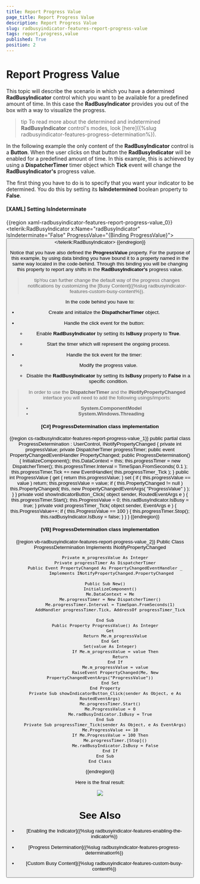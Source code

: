 ```yaml
---
title: Report Progress Value
page_title: Report Progress Value
description: Report Progress Value
slug: radbusyindicator-features-report-progress-value
tags: report,progress,value
published: True
position: 2
---
```


# Report Progress Value

This topic will describe the scenario in which you have a determined __RadBusyIndicator__ control which you want to be available for a predefined amount of time. In this case the __RadBusyIndicator__ provides you out of the box with a way to visualize the progress.

>tip To read more about the determined and indetermined __RadBusyIndicator__ control's modes, look [here]({%slug radbusyindicator-features-progress-determination%}).

In the following example the only content of the __RadBusyIndicator__ control is a __Button__. When the user clicks on that button the __RadBusyIndicator__ will be enabled for a predefined amount of time. In this example, this is achieved by using a __DispatcherTimer__ timer object which __Tick__ event will change the __RadBusyIndicator's__ progress value.

The first thing you have to do is to specify that you want your indicator to be determined. You do this by setting its __IsIndetermined__ boolean property to __False__.

#### __[XAML] Setting IsIndeterminate__

{{region xaml-radbusyindicator-features-report-progress-value_0}}
	<telerik:RadBusyIndicator x:Name="radBusyIndicator" 
	                          IsIndeterminate="False" 
	                          ProgressValue="{Binding ProgressValue}">
	    <Grid>               
	        <Button Content="Show RadBusyIndicator"
	                VerticalAlignment="Bottom"
	                Click="showIndicatorButton_Click" />
	    </Grid>
	</telerik:RadBusyIndicator>
{{endregion}}

Notice that you have also defined the __ProgressValue__ property. For the purpose of this example, by using data binding you have bound it to a property named in the same way located in the code-behind. Through this binding you will be changing this property to report any shifts in the __RadBusyIndicator's__ progress value. 

>tipYou can further change the default way of the progress changes notifications by customizing the [Busy Content]({%slug radbusyindicator-features-custom-busy-content%}).

In the code behind you have to:

* Create and initialize the __DispathcherTimer__ object.

* Handle the click event for the button:          	

	* Enable __RadBusyIndicator__ by setting its __IsBusy__ property to __True__.

	* Start the timer which will represent the ongoing process.

* Handle the tick event for the timer:          	

	* Modify the progress value.

	* Disable the __RadBusyIndicator__ by setting its __IsBusy__ property to __False__ in a specific condition.

>In order to use the __DispatcherTimer__ and the __INotifyPropertyChanged__ interface you will need to add the following usings/imports: 
>* __System.ComponentModel__
>* __System.Windows.Threading__

#### __[C#] ProgressDetermination class implementation__

{{region cs-radbusyindicator-features-report-progress-value_1}}
	public partial class ProgressDetermination : UserControl, INotifyPropertyChanged
	{
	    private int progressValue;
	    private DispatcherTimer progressTimer;
	    public event PropertyChangedEventHandler PropertyChanged;
	    public ProgressDetermination()
	    {
	        InitializeComponent();
	        this.DataContext = this;
	        this.progressTimer = new DispatcherTimer();
	        this.progressTimer.Interval = TimeSpan.FromSeconds( 0.1 );
	        this.progressTimer.Tick += new EventHandler( this.progressTimer_Tick );
	    }
	    public int ProgressValue
	    {
	        get
	        {
	            return this.progressValue;
	        }
	        set
	        {
	            if ( this.progressValue == value )
	                return;
	            this.progressValue = value;
	            if ( this.PropertyChanged != null )
	                this.PropertyChanged( this, new PropertyChangedEventArgs( "ProgressValue" ) );
	        }
	    }
	    private void showIndicatorButton_Click( object sender, RoutedEventArgs e )
	    {
	        this.progressTimer.Start();
	        this.ProgressValue = 0;
	        this.radBusyIndicator.IsBusy = true;
	    }
	    private void progressTimer_Tick( object sender, EventArgs e )
	    {
	        this.ProgressValue++;
	        if ( this.ProgressValue == 100 )
	        {
	            this.progressTimer.Stop();
	            this.radBusyIndicator.IsBusy = false;
	        }
	    }
	}
{{endregion}}

#### __[VB] ProgressDetermination class implementation__

{{region vb-radbusyindicator-features-report-progress-value_2}}
	Public Class ProgressDetermination
		Implements INotifyPropertyChanged
	
		Private m_progressValue As Integer
		Private progressTimer As DispatcherTimer
		Public Event PropertyChanged As PropertyChangedEventHandler _
			 Implements INotifyPropertyChanged.PropertyChanged
	
		Public Sub New()
			InitializeComponent()
			Me.DataContext = Me
			Me.progressTimer = New DispatcherTimer()
			Me.progressTimer.Interval = TimeSpan.FromSeconds(1)
			AddHandler progressTimer.Tick, AddressOf progressTimer_Tick
	
		End Sub
		Public Property ProgressValue() As Integer
			Get
				Return Me.m_progressValue
			End Get
			Set(value As Integer)
				If Me.m_progressValue = value Then
					Return
				End If
				Me.m_progressValue = value
				RaiseEvent PropertyChanged(Me, New PropertyChangedEventArgs("ProgressValue"))
			End Set
		End Property
		Private Sub showIndicatorButton_Click(sender As Object, e As RoutedEventArgs)
			Me.progressTimer.Start()
			Me.ProgressValue = 0
			Me.radBusyIndicator.IsBusy = True
		End Sub
		Private Sub progressTimer_Tick(sender As Object, e As EventArgs)
			Me.ProgressValue += 10
			If Me.ProgressValue = 100 Then
				Me.progressTimer.[Stop]()
				Me.radBusyIndicator.IsBusy = False
			End If
		End Sub
	End Class
{{endregion}}

Here is the final result:

![](images/radbusyindicator_features_report_progress_value_010.png)

# See Also

 * [Enabling the Indicator]({%slug radbusyindicator-features-enabling-the-indicator%})

 * [Progress Determination]({%slug radbusyindicator-features-progress-determination%})

 * [Custom Busy Content]({%slug radbusyindicator-features-custom-busy-content%})
